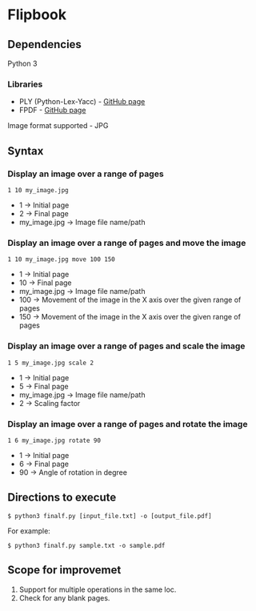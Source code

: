 # Flipbook

## Dependencies

Python 3

### Libraries
* PLY (Python-Lex-Yacc) - [GitHub page](https://github.com/dabeaz/ply)
* FPDF - [GitHub page](https://github.com/reingart/pyfpdf)

Image format supported - JPG

## Syntax

### Display an image over a range of pages

```
1 10 my_image.jpg
```
* 1 -> Initial page
* 2 -> Final page
* my_image.jpg -> Image file name/path

### Display an image over a range of pages and move the image
```
1 10 my_image.jpg move 100 150
```
* 1 -> Initial page
* 10 -> Final page 
* my_image.jpg -> Image file name/path
* 100 -> Movement of the image in the X axis over the given range of pages
* 150 -> Movement of the image in the X axis over the given range of pages

### Display an image over a range of pages and scale the image
```
1 5 my_image.jpg scale 2
```
* 1 -> Initial page
* 5 -> Final page
* my_image.jpg -> Image file name/path
* 2 -> Scaling factor

### Display an image over a range of pages and rotate the image
```
1 6 my_image.jpg rotate 90 
```
* 1 -> Initial page
* 6 -> Final page
* 90 -> Angle of rotation in degree

## Directions to execute

```
$ python3 finalf.py [input_file.txt] -o [output_file.pdf]
```

For example:

```
$ python3 finalf.py sample.txt -o sample.pdf
```

## Scope for improvemet

1. Support for multiple operations in the same loc.
2. Check for any blank pages.
